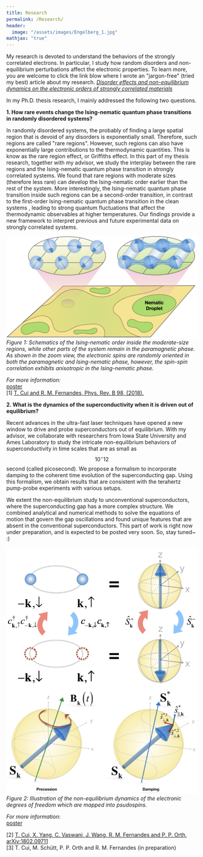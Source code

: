 ```yaml
---
title: Research
permalink: /Research/
header:
  image: "/assets/images/Engelberg_1.jpg"
mathjax: "true"
---
```

My research is devoted to understand the behaviors of the strongly correlated electrons. In particular, I study how random disorders and non-equilibrium perturbations affect the electronic properties. To learn more, you are welcome to click the link blow where I wrote an "jargon-free" (tried my best) article about my research.
[*Disorder effects and non-equilibrium dynamics on the electronic orders of strongly correlated materials*](/Research-Statement/)

In my Ph.D. thesis research, I mainly addressed the following two questions.


**1. How rare events change the Ising-nematic quantum phase transitions in randomly disordered systems?**


In randomly disordered systems, the probably of finding a large spatial region that is devoid of any disorders is exponentially small. Therefore, such regions are called "rare regions". However, such regions can also have exponentially large contributions to the thermodynamic quantities. This is know as the rare region effect, or Griffiths effect. In this part of my thesis research, together with my advisor, we study the interplay between the rare regions and the Ising-nematic quantum phase transition in strongly correlated systems. We found that rare regions with moderate sizes (therefore less rare) can develop the Ising-nematic order earlier than the rest of the system. More interestingly, the Ising-nematic quantum phase transition inside such regions can be a second-order transition, in contrast to the first-order Ising-nematic quantum phase transition in the clean systems , leading to strong quantum fluctuations that affect the thermodynamic observables at higher temperatures. Our findings provide a new framework to interpret previous and future experimental data on strongly correlated systems.


![](/assets/images/Rare-region.png)
*Figure 1: Schematics of the Ising-nematic order inside the moderate-size regions, while other parts of the system remain in the paramagnetic phase. As shown in the zoom view, the electronic spins are randomly oriented in both the paramagnetic and Ising-nematic phase, however, the spin-spin correlation exhibits anisotropic in the Ising-nematic phase.*

*For more information:*  
[poster](https://drive.google.com/file/d/1JTyWSW0gmFYN3xDqa-QvIsFO4S32phZb/view?usp=sharing)  
[1] [T. Cui and R. M. Fernandes, Phys. Rev. B 98, (2018).](https://link.aps.org/doi/10.1103/PhysRevB.98.085117)


**2. What is the dynamics of the superconductivity when it is driven out of equilibrium?**

Recent advances in the ultra-fast laser techniques have opened a new window to drive and probe superconductors out of equilibrium. With my advisor, we collaborate with researchers from Iowa State University and Ames Laboratory to study the intricate non-equilibrium behaviors of superconductivity in time scales that are as small as $$10^-12$$ second (called picosecond). We propose a formalism to incorporate damping to the coherent time evolution of the superconducting gap. Using this formalism, we obtain results that are consistent with the terahertz pump-probe experiments with various setups.  

We extent the non-equilibrium study to unconventional superconductors, where the superconducting gap has a more complex structure. We combined analytical and numerical methods to solve the equations of motion that govern the gap oscillations and found unique features that are absent in the conventional superconductors. This part of work is right now under preparation, and is expected to be posted very soon. So, stay tuned~ :)

![](/assets/images/Mapping.png)![](/assets/images/Pseudospin_EOM.jpeg)
*Figure 2: Illustration of the non-equilibrium dynamics of the electronic degrees of freedom which are mapped into psudospins.*


*For more information:*  
[poster](https://drive.google.com/file/d/1VIdRpMm0xPFm7oN2IRm7_GWPqbcJdNbO/view?usp=sharing)


[2] [T. Cui, X. Yang, C. Vaswani, J. Wang, R. M. Fernandes and P. P. Orth, arXiv:1802.09711](https://arxiv.org/abs/1802.09711)    
[3] T. Cui, M. Schütt, P. P. Orth and R. M. Fernandes (in preparation)
